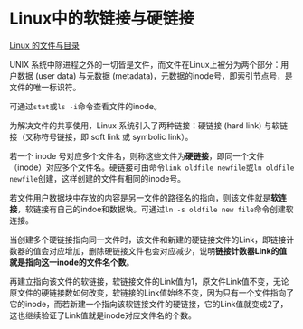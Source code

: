 # Linux中的软链接与硬链接

[Linux 的文件与目录](https://www.ibm.com/developerworks/cn/linux/l-cn-hardandsymb-links/index.html)

UNIX 系统中除进程之外的一切皆是文件，而文件在Linux上被分为两个部分：用户数据 (user data) 与元数据 (metadata)，元数据的inode号，即索引节点号，是文件的唯一标识符。

可通过`stat`或`ls -i`命令查看文件的inode。

为解决文件的共享使用，Linux 系统引入了两种链接：硬链接 (hard link) 与软链接（又称符号链接，即 soft link 或 symbolic link）。

若一个 inode 号对应多个文件名，则称这些文件为**硬链接**，即同一个文件（inode）对应多个文件名。硬链接可由命令`link oldfile newfile`或`ln oldfile newfile`创建，这样创建的文件有相同的inode号。

若文件用户数据块中存放的内容是另一文件的路径名的指向，则该文件就是**软连接**，软链接有自己的indoe和数据块。可通过`ln -s oldfile new file`命令创建软连接。

当创建多个硬链接指向同一文件时，该文件和新建的硬链接文件的Link，即链接计数器的值会对应增加，删除硬链接文件也会对应减少，说明**链接计数器Link的值就是指向这一inode的文件名个数**。

再建立指向该文件的软链接，软链接文件的Link值为1，原文件Link值不变，无论原文件的硬链接数如何改变，软链接的Link值始终不变，因为只有一个文件指向了它的inode，而若新建一个指向该软链接文件的硬链接，它的Link值就变成2了，这也继续验证了Link值就是inode对应文件名的个数。